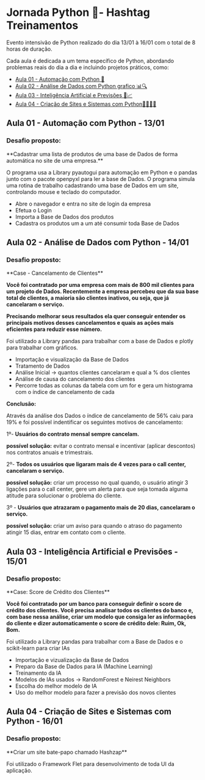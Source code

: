 <h1>Jornada Python 🐍- Hashtag Treinamentos</h1> 
Evento intensivão de Python realizado do dia 13/01 à 16/01 com o total de 8 horas  de duração.

Cada aula é dedicada a um tema específico de Python, abordando problemas reais do dia a dia e incluindo projetos práticos, como:

  
  - [Aula 01 - Automação com Python 🤖](#aula01)
  - [Aula 02 - Análise de Dados com Python grafico 📊🔍](#aula02)
  - [Aula 03 - Inteligência Artificial e Previsões 🧠📈](#aula03)
  - [Aula 04 - Criação de Sites e Sistemas com Python👨🏻‍💻🐍](#aula04)

<h2 id="aula01">Aula 01 - Automação com Python - 13/01</h2>
<h3> Desafio proposto:</h3> 
**Cadastrar uma lista de produtos de uma base de Dados de forma automática no site de uma empresa.**

O programa usa a Library pyautogui para automação em Python e o pandas junto com o pacote openpyxl para ler a base de Dados.
O programa simula uma rotina de trabalho cadastrando uma base de Dados em um site, controlando mouse e teclado do computador. 
- Abre o navegador e entra no site de login da empresa 
- Efetua o Login
- Importa a Base de Dados dos produtos
- Cadastra os produtos um a um até consumir toda Base de Dados
  
<h2 id="aula02">Aula 02 - Análise de Dados com Python - 14/01</h2>
<h3>Desafio proposto:</h3>
**Case - Cancelamento de Clientes**

**Você foi contratado por uma empresa com mais de 800 mil clientes para um projeto de Dados. Recentemente a empresa percebeu que da sua base total de clientes, a maioria são clientes inativos, ou seja, que já cancelaram o serviço.**

**Precisando melhorar seus resultados ela quer conseguir entender os principais motivos desses cancelamentos e quais as ações mais eficientes para reduzir esse número.**

Foi utilizado a Library pandas para trabalhar com  a base de Dados e plotly para trabalhar com gráficos.
- Importação e visualização da Base de Dados 
- Tratamento de Dados
- Análise Inicial -> quantos clientes cancelaram e qual a % dos clientes
- Análise de causa do cancelamento dos clientes
- Percorre todas as colunas da tabela com um for e gera um histograma com o índice de cancelamento de cada

**Conclusão:**

Através da análise dos Dados o índice de cancelamento de 56% caiu para 19% e foi possível indentificar os seguintes motivos de cancelamento:

1º- **Usuários do contrato mensal sempre cancelam.**

**possível solução:** evitar o contrato mensal e incentivar (aplicar descontos) nos contratos anuais e trimestrais.

2º- **Todos os usuários que ligaram mais de 4 vezes para o call center, cancelaram o serviço.**

**possível solução:** criar um processo no qual quando, o usuário atingir 3 ligações para o call center, gere um alerta para que seja tomada alguma atitude para solucionar o problema do cliente. 

3º - **Usuários que atrazaram o pagamento mais de 20 dias, cancelaram o serviço.**

**possível solução:** criar um aviso para quando o atraso do pagamento atingir 15 dias, entrar em contato com o cliente.

<h2 id="aula03">Aula 03 - Inteligência Artificial e Previsões - 15/01</h2>
<h3>Desafio proposto:</h3>
**Case: Score de Crédito dos Clientes**

**Você foi contratado por um banco para conseguir definir o score de crédito dos clientes. Você precisa analisar todos os clientes do banco e, com base nessa análise, criar um modelo que consiga ler as informações do cliente e dizer automaticamente o score de crédito dele: Ruim, Ok, Bom.**

Foi utilizado a Library pandas para trabalhar com a Base de Dados e o scikit-learn para criar IAs

- Importação e vizualização da Base de Dados
- Preparo da Base de Dados para IA (Machine Learning)
- Treinamento da IA
- Modelos de IAs usados -> RandomForest e Neirest Neighbors
- Escolha do melhor modelo de IA
- Uso do melhor modelo para fazer a previsão dos novos clientes
  
<h2 id="aula04">Aula 04 - Criação de Sites e Sistemas com Python - 16/01</h2>
<h3> Desafio proposto:</h3>
**Criar um site bate-papo chamado Hashzap**

Foi utilizado o Framework Flet para desenvolvimento de toda UI da aplicação.
